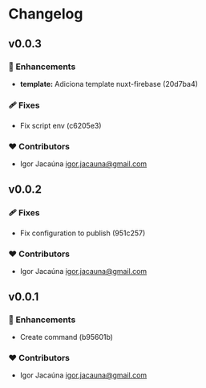# Changelog


## v0.0.3


### 🚀 Enhancements

  - **template:** Adiciona template nuxt-firebase (20d7ba4)

### 🩹 Fixes

  - Fix script env (c6205e3)

### ❤️  Contributors

- Igor Jacaúna <igor.jacauna@gmail.com>

## v0.0.2


### 🩹 Fixes

  - Fix configuration to publish (951c257)

### ❤️  Contributors

- Igor Jacaúna <igor.jacauna@gmail.com>

## v0.0.1


### 🚀 Enhancements

  - Create command (b95601b)

### ❤️  Contributors

- Igor Jacaúna <igor.jacauna@gmail.com>

